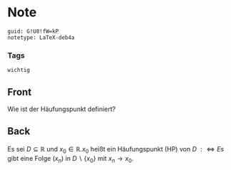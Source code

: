 # Note
```
guid: G!U8!fW=kP
notetype: LaTeX-deb4a
```

### Tags
```
wichtig
```

## Front
Wie ist der Häufungspunkt definiert?

## Back
Es sei $D \subseteq \mathbb{R}$ und $x_{0} \in \mathbb{R} . x_{0}$ heißt ein Häufungspunkt (HP) von $D$ $: \Longleftrightarrow E s$ gibt eine Folge $\left(x_{n}\right)$ in $D \backslash\left\{x_{0}\right\}$ mit $x_{n} \rightarrow x_{0}$.
